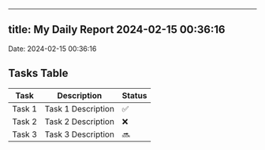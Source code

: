 
---
title: My Daily Report 2024-02-15 00:36:16
---

Date: 2024-02-15 00:36:16

## Tasks Table

| Task | Description | Status |
|------|-------------|--------|
| Task 1 | Task 1 Description | ✅ |
| Task 2 | Task 2 Description | ❌ |
| Task 3 | Task 3 Description | 🔜 |
